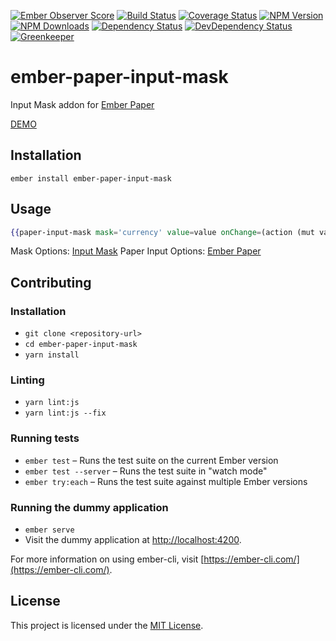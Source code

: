 [![Ember Observer Score](http://emberobserver.com/badges/ember-paper-input-mask.svg)](http://emberobserver.com/addons/ember-paper-input-mask)
[![Build Status](https://travis-ci.org/devotox/ember-paper-input-mask.svg)](http://travis-ci.org/devotox/ember-paper-input-mask)
[![Coverage Status](https://codecov.io/gh/devotox/ember-paper-input-mask/branch/master/graph/badge.svg)](https://codecov.io/gh/devotox/ember-paper-input-mask)
[![NPM Version](https://badge.fury.io/js/ember-paper-input-mask.svg)](http://badge.fury.io/js/ember-paper-input-mask)
[![NPM Downloads](https://img.shields.io/npm/dm/ember-paper-input-mask.svg)](https://www.npmjs.org/package/ember-paper-input-mask)
[![Dependency Status](https://david-dm.org/poetic/ember-paper-input-mask.svg)](https://david-dm.org/poetic/ember-paper-input-mask)
[![DevDependency Status](https://david-dm.org/poetic/ember-paper-input-mask/dev-status.svg)](https://david-dm.org/poetic/ember-paper-input-mask#info=devDependencies)
[![Greenkeeper](https://badges.greenkeeper.io/devotox/ember-paper-input-mask.svg)](https://greenkeeper.io/)

ember-paper-input-mask
==============================================================================

Input Mask addon for [Ember Paper](https://github.com/miguelcobain/ember-paper)

[DEMO](https://devotox.github.io/ember-paper-input-mask)

Installation
------------------------------------------------------------------------------

```
ember install ember-paper-input-mask
```


Usage
------------------------------------------------------------------------------

```handlebars
{{paper-input-mask mask='currency' value=value onChange=(action (mut value))}}
```

Mask Options: [Input Mask](https://github.com/RobinHerbots/Inputmask)
Paper Input Options: [Ember Paper](https://github.com/miguelcobain/ember-paper)


Contributing
------------------------------------------------------------------------------

### Installation

* `git clone <repository-url>`
* `cd ember-paper-input-mask`
* `yarn install`

### Linting

* `yarn lint:js`
* `yarn lint:js --fix`

### Running tests

* `ember test` – Runs the test suite on the current Ember version
* `ember test --server` – Runs the test suite in "watch mode"
* `ember try:each` – Runs the test suite against multiple Ember versions

### Running the dummy application

* `ember serve`
* Visit the dummy application at [http://localhost:4200](http://localhost:4200).

For more information on using ember-cli, visit [https://ember-cli.com/](https://ember-cli.com/).

License
------------------------------------------------------------------------------

This project is licensed under the [MIT License](LICENSE.md).
